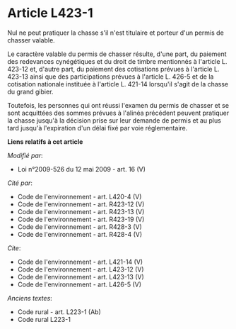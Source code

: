 # Article L423-1

Nul ne peut pratiquer la chasse s'il n'est titulaire et porteur d'un permis de chasser valable. 

Le caractère valable du permis de chasser résulte, d'une part, du paiement des redevances cynégétiques et du droit de timbre
mentionnés à l'article L. 423-12 et, d'autre part, du paiement des cotisations prévues à l'article L. 423-13 ainsi que des
participations prévues à l'article L. 426-5 et de la cotisation nationale instituée à l'article L. 421-14 lorsqu'il s'agit de
la chasse du grand gibier. 

Toutefois, les personnes qui ont réussi l'examen du permis de chasser et se sont acquittées des sommes prévues à l'alinéa
précédent peuvent pratiquer la chasse jusqu'à la décision prise sur leur demande de permis et au plus tard jusqu'à
l'expiration d'un délai fixé par voie réglementaire.

**Liens relatifs à cet article**

_Modifié par_:

  - Loi n°2009-526 du 12 mai 2009 - art. 16 (V)

_Cité par_:

  - Code de l'environnement - art. L420-4 (V)
  - Code de l'environnement - art. R423-12 (V)
  - Code de l'environnement - art. R423-13 (V)
  - Code de l'environnement - art. R423-19 (V)
  - Code de l'environnement - art. R428-3 (V)
  - Code de l'environnement - art. R428-4 (V)

_Cite_:

  - Code de l'environnement - art. L421-14 (V)
  - Code de l'environnement - art. L423-12 (V)
  - Code de l'environnement - art. L423-13 (V)
  - Code de l'environnement - art. L426-5 (V)

_Anciens textes_:

  - Code rural - art. L223-1 (Ab)
  - Code rural L223-1

